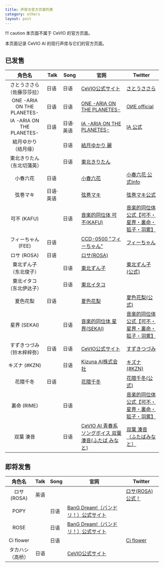 ```yaml
---
title: 声库与官方页面列表
category: others
layout: post
---
```

!!! caution
    本页面不属于 CeVIO 的官方页面。

本页面记录 CeVIO AI 的现行声库与它们的官方页面。

## 已发售

| 角色名 | Talk | Song | 官网 | Twitter |
| :---:  | --- | --- | --- | --- |
| さとうささら<br>（佐藤莎莎拉） | 日语 | 日语 | [CeVIO公式サイト](https://cevio.jp/) | [さとうささら](https://twitter.com/sato_sasara) |
| ONE -ARIA ON THE PLANETES- | 日语 | 日语 | [ONE -ARIA ON THE PLANETES-](https://one-aria.com/) | [OИE official](https://twitter.com/ONE_official_) |
| IA -ARIA ON THE PLANETES- | 日语 | 日语·英语 | [IA -ARIA ON THE PLANETES-](https://ia-aria.com/) | [IA 公式](https://twitter.com/IA_Official_) |
| 結月ゆかり<br>（结月缘） |  | 日语 | [結月ゆかり 麗](https://vocalomakets.com/cevio-ai-yukari-rei) |  |
| 東北きりたん<br>（东北切蒲英） |  | 日语 | [東北きりたん](https://zunko.jp/con_voice.html#kiri_ai) |  |
| 小春六花 | 日语 |  | [小春六花](https://tokyo6.tokyo/koharurikka/) | [小春六花 公式Info](https://twitter.com/rikka_info) |
| 弦巻マキ | 日语·英语 |  | [弦巻マキ](https://www.ah-soft.com/maki/) | [弦巻マキ公式](https://twitter.com/maki_gyungyun) |
| 可不 (KAFU) |  | 日语 | [音楽的同位体 可不(KAFU)](https://kaf-u.kamitsubaki.jp/) | [音楽的同位体 公式【可不・星界・裏命・狐子・羽累】](https://twitter.com/musicalisotope) |
| フィーちゃん (FEE) | 日语 |  | [CCD-0500 "フィーちゃん"](http://chara.u-stella.co.jp/gallery/ccd-0500/) | [フィーちゃん](https://twitter.com/CCD0500) |
| ロサ (ROSA) | 日语 |  | [ロサ(ROSA)](https://rosa.zan-shin.net/) |  |
| 東北ずん子<br>（东北俊子） |  | 日语 | [東北ずん子](https://zunko.jp/con_voice.html#kiri_ai) | [東北ずん子(公式)](https://twitter.com/t_zunko) |
| 東北イタコ<br>（东北伊达子） |  | 日语 | [東北イタコ](https://zunko.jp/con_voice.html#kiri_ai) |  |
| 夏色花梨 | 日语 |  | [夏色花梨](https://tokyo6.tokyo/natsukikarin/) | [夏色花梨(公式)](https://twitter.com/karin_info1) |
| 星界 (SEKAI) |  | 日语 | [音楽的同位体 星界(SEKAI)](https://sekai.kamitsubaki.jp/) | [音楽的同位体 公式【可不・星界・裏命・狐子・羽累】](https://twitter.com/musicalisotope) |
| すずきつづみ<br>（铃木梓梓弥） | 日语 | 日语 | [CeVIO公式サイト](https://cevio.jp/) | [すずきつづみ](https://twitter.com/suzuki_tsudumi) |
| キズナ (#KZN) |  | 日语 | [Kizuna AI株式会社](https://kizunaai.com/) | [キズナ(#KZN)](https://twitter.com/KZN_dayo) |
| 花隈千冬 | 日语 |  | [花隈千冬](https://tokyo6.tokyo/hanakumachifuyu/) | [花隈千冬(公式)](https://twitter.com/Chifuyu_Info) |
| 裏命 (RIME) |  | 日语 |  |  [音楽的同位体 公式【可不・星界・裏命・狐子・羽累】](https://twitter.com/musicalisotope) |
| 双葉 湊音 |  | 日语 | [CeVIO AI 青春系ソングボイス 双葉 湊音(ふたば みなと)](https://www.futabaminato.com/) |  [双葉 湊音（ふたばみなと）](https://twitter.com/futabaminato) |

## 即将发售

| 角色名 | Talk | Song | 官网 | Twitter |
| :---:  | --- | --- | --- | --- |
| ロサ (ROSA) | 英语 |  |  | [ロサ(ROSA) 公式！](https://twitter.com/ROSA_ROSA_15) |
| POPY |  | 日语 | [BanG Dream!（バンドリ！）公式サイト](https://bang-dream.com/) |  |
| ROSE |  | 日语 | [BanG Dream!（バンドリ！）公式サイト](https://bang-dream.com/) |  |
| Ci flower |  | 日语 |  | [Ci flower](https://twitter.com/Ci_flower_) |
| タカハシ<br>（高桥） | 日语 |  | [CeVIO公式サイト](https://cevio.jp/) |  |
